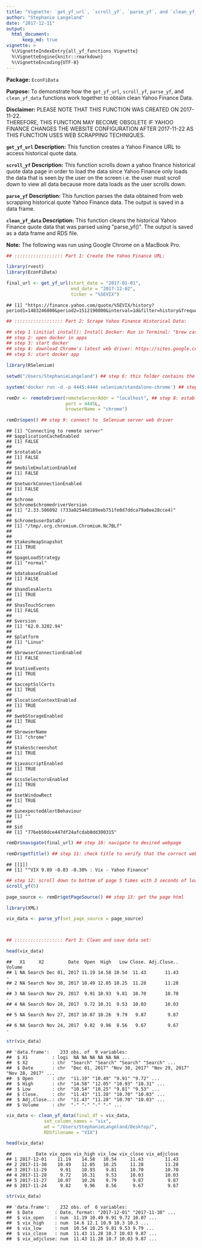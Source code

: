 ```yaml
---
title: "Vignette: `get_yf_url`, `scroll_yf`, `parse_yf`, and `clean_yf_data` Functions"
author: "Stephanie Langeland"
date: "2017-12-11"
output: 
  html_document:
      keep_md: true
vignette: >
  %\VignetteIndexEntry{all_yf_functions Vignette}
  %\VignetteEngine{knitr::rmarkdown}
  %\VignetteEncoding{UTF-8}
---
```


__Package:__ `EconFiData`

__Purpose:__ To demonstrate how the `get_yf_url`, `scroll_yf`, `parse_yf`, and
`clean_yf_data` functions work together to obtain clean Yahoo Finance Data.

__Disclaimer:__ PLEASE NOTE THAT THIS FUNCTION WAS CREATED ON 2017-11-22.  
THEREFORE, THIS FUNCTION MAY BECOME OBSOLETE IF YAHOO FINANCE CHANGES THE 
WEBSITE CONFIGURATION AFTER  2017-11-22 AS THIS FUNCTION USES WEB SCRAPPING 
TECHNIQUES.

__`get_yf_url` Description:__  This function creates a Yahoo Finance URL to access 
historical quote data.

__`scroll_yf` Description:__  This function scrolls down a yahoo finance 
historical quote data page in order to load the data since Yahoo Finance 
only loads the data that is seen by the user on the screen i.e. the user 
must scroll down to view all data because more data loads as the user 
scrolls down.  

__`parse_yf` Description:__  This function parses the data obtained from web 
scrapping historical quote Yahoo Finance data.  The output is saved in a data 
frame. 

__`clean_yf_data` Description:__  This function cleans the historical Yahoo 
Finance quote data that was parsed using "parse_yf()".  The output is saved 
as a data frame and RDS file.

__Note:__ The following was run using Google Chrome on a MacBook Pro.


```r
## :::::::::::::::::: Part 1: Create the Yahoo Finance URL:

library(rvest)
library(EconFiData)

final_url <- get_yf_url(start_date = "2017-01-01",
                        end_date = "2017-12-02",
                        ticker = "%5EVIX")
```

```
## [1] "https://finance.yahoo.com/quote/%5EVIX/history?period1=1483246800&period2=1512190800&interval=1d&filter=history&frequency=1d"
```

```r
## :::::::::::::::::: Part 2: Scrape Yahoo Finance Historical Data:

## step 1 (initial install): Install Docker: Run in Terminal: "brew cask install docker"
## step 2: open docker in apps
## step 3: start docker
## step 4: download Chrome's latest web driver: https://sites.google.com/a/chromium.org/chromedriver/downloads
## step 5: start docker app

library(RSelenium) 

setwd("/Users/StephanieLangeland") ## step 6: this folder contains the chrone web driver

system('docker run -d -p 4445:4444 selenium/standalone-chrome') ## step 7

remDr <- remoteDriver(remoteServerAddr = "localhost", ## step 8: establish server connection
                      port = 4445L, 
                      browserName = "chrome")

remDr$open() ## step 9: connect to  Selenium server web driver
```

```
## [1] "Connecting to remote server"
## $applicationCacheEnabled
## [1] FALSE
## 
## $rotatable
## [1] FALSE
## 
## $mobileEmulationEnabled
## [1] FALSE
## 
## $networkConnectionEnabled
## [1] FALSE
## 
## $chrome
## $chrome$chromedriverVersion
## [1] "2.33.506092 (733a02544d189eeb751fe0d7ddca79a0ee28cce4)"
## 
## $chrome$userDataDir
## [1] "/tmp/.org.chromium.Chromium.Nc7BLf"
## 
## 
## $takesHeapSnapshot
## [1] TRUE
## 
## $pageLoadStrategy
## [1] "normal"
## 
## $databaseEnabled
## [1] FALSE
## 
## $handlesAlerts
## [1] TRUE
## 
## $hasTouchScreen
## [1] FALSE
## 
## $version
## [1] "62.0.3202.94"
## 
## $platform
## [1] "Linux"
## 
## $browserConnectionEnabled
## [1] FALSE
## 
## $nativeEvents
## [1] TRUE
## 
## $acceptSslCerts
## [1] TRUE
## 
## $locationContextEnabled
## [1] TRUE
## 
## $webStorageEnabled
## [1] TRUE
## 
## $browserName
## [1] "chrome"
## 
## $takesScreenshot
## [1] TRUE
## 
## $javascriptEnabled
## [1] TRUE
## 
## $cssSelectorsEnabled
## [1] TRUE
## 
## $setWindowRect
## [1] TRUE
## 
## $unexpectedAlertBehaviour
## [1] ""
## 
## $id
## [1] "776eb50dce447df24afcdab8dd300315"
```

```r
remDr$navigate(final_url) ## step 10: navigate to desired webpage

remDr$getTitle() ## step 11: check title to verify that the correct webpage loaded
```

```
## [[1]]
## [1] "^VIX 9.89 -0.03 -0.30% : Vix - Yahoo Finance"
```

```r
## step 12: scroll down to bottom of page 5 times with 3 seconds of loading time:
scroll_yf(5)

page_source <- remDr$getPageSource() ## step 13: get the page html

library(XML)

vix_data <- parse_yf(set_page_source = page_source)



## :::::::::::::::::: Part 3: Clean and save data set:

head(vix_data) 
```

```
##   X1     X2         Date  Open  High   Low Close. Adj.Close.. Volume
## 1 NA Search Dec 01, 2017 11.19 14.58 10.54  11.43       11.43      -
## 2 NA Search Nov 30, 2017 10.49 12.05 10.25  11.28       11.28      -
## 3 NA Search Nov 29, 2017  9.91 10.93  9.81  10.70       10.70      -
## 4 NA Search Nov 28, 2017  9.72 10.31  9.53  10.03       10.03      -
## 5 NA Search Nov 27, 2017 10.07 10.26  9.79   9.87        9.87      -
## 6 NA Search Nov 24, 2017  9.82  9.96  8.56   9.67        9.67      -
```

```r
str(vix_data)
```

```
## 'data.frame':	233 obs. of  9 variables:
##  $ X1         : logi  NA NA NA NA NA NA ...
##  $ X2         : chr  "Search" "Search" "Search" "Search" ...
##  $ Date       : chr  "Dec 01, 2017" "Nov 30, 2017" "Nov 29, 2017" "Nov 28, 2017" ...
##  $ Open       : chr  "11.19" "10.49" "9.91" "9.72" ...
##  $ High       : chr  "14.58" "12.05" "10.93" "10.31" ...
##  $ Low        : chr  "10.54" "10.25" "9.81" "9.53" ...
##  $ Close.     : chr  "11.43" "11.28" "10.70" "10.03" ...
##  $ Adj.Close..: chr  "11.43" "11.28" "10.70" "10.03" ...
##  $ Volume     : chr  "-" "-" "-" "-" ...
```

```r
vix_data <- clean_yf_data(final_df = vix_data,
              set_column_names = "vix",
              wd = "/Users/StephanieLangeland/Desktop/",
              RDSfilename = "VIX")

head(vix_data)
```

```
##         Date vix_open vix_high vix_low vix_close vix_adjclose
## 1 2017-12-01    11.19    14.58   10.54     11.43        11.43
## 2 2017-11-30    10.49    12.05   10.25     11.28        11.28
## 3 2017-11-29     9.91    10.93    9.81     10.70        10.70
## 4 2017-11-28     9.72    10.31    9.53     10.03        10.03
## 5 2017-11-27    10.07    10.26    9.79      9.87         9.87
## 6 2017-11-24     9.82     9.96    8.56      9.67         9.67
```

```r
str(vix_data)
```

```
## 'data.frame':	232 obs. of  6 variables:
##  $ Date        : Date, format: "2017-12-01" "2017-11-30" ...
##  $ vix_open    : num  11.19 10.49 9.91 9.72 10.07 ...
##  $ vix_high    : num  14.6 12.1 10.9 10.3 10.3 ...
##  $ vix_low     : num  10.54 10.25 9.81 9.53 9.79 ...
##  $ vix_close   : num  11.43 11.28 10.7 10.03 9.87 ...
##  $ vix_adjclose: num  11.43 11.28 10.7 10.03 9.87 ...
```

